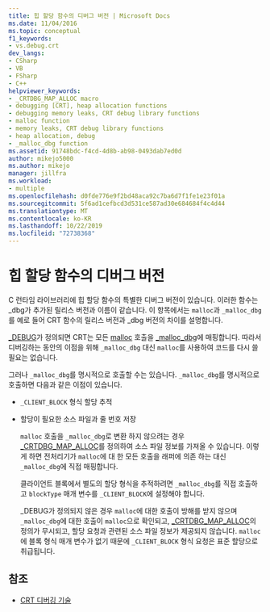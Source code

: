 ```yaml
---
title: 힙 할당 함수의 디버그 버전 | Microsoft Docs
ms.date: 11/04/2016
ms.topic: conceptual
f1_keywords:
- vs.debug.crt
dev_langs:
- CSharp
- VB
- FSharp
- C++
helpviewer_keywords:
- _CRTDBG_MAP_ALLOC macro
- debugging [CRT], heap allocation functions
- debugging memory leaks, CRT debug library functions
- malloc function
- memory leaks, CRT debug library functions
- heap allocation, debug
- _malloc_dbg function
ms.assetid: 91748bdc-f4cd-4d8b-ab98-0493dab7ed0d
author: mikejo5000
ms.author: mikejo
manager: jillfra
ms.workload:
- multiple
ms.openlocfilehash: d0fde776e9f2bd48aca92c7ba6d7f1fe1e23f01a
ms.sourcegitcommit: 5f6ad1cefbcd3d531ce587ad30e684684f4c4d44
ms.translationtype: MT
ms.contentlocale: ko-KR
ms.lasthandoff: 10/22/2019
ms.locfileid: "72738368"
---
```

# <a name="debug-versions-of-heap-allocation-functions"></a>힙 할당 함수의 디버그 버전
C 런타임 라이브러리에 힙 할당 함수의 특별한 디버그 버전이 있습니다. 이러한 함수는 _dbg가 추가된 릴리스 버전과 이름이 같습니다. 이 항목에서는 `malloc`과 `_malloc_dbg`를 예로 들어 CRT 함수의 릴리스 버전과 _dbg 버전의 차이를 설명합니다.

 [_DEBUG](/cpp/c-runtime-library/debug)가 정의되면 CRT는 모든 [malloc](/cpp/c-runtime-library/reference/malloc) 호출을 [_malloc_dbg](/cpp/c-runtime-library/reference/malloc-dbg)에 매핑합니다. 따라서 디버깅하는 동안의 이점을 위해 `_malloc_dbg` 대신 `malloc`를 사용하여 코드를 다시 쓸 필요는 없습니다.

 그러나 `_malloc_dbg`를 명시적으로 호출할 수는 있습니다. `_malloc_dbg`를 명시적으로 호출하면 다음과 같은 이점이 있습니다.

- `_CLIENT_BLOCK` 형식 할당 추적

- 할당이 필요한 소스 파일과 줄 번호 저장

  `malloc` 호출을 `_malloc_dbg`로 변환 하지 않으려는 경우 [_CRTDBG_MAP_ALLOC](/cpp/c-runtime-library/crtdbg-map-alloc)를 정의하여 소스 파일 정보를 가져올 수 있습니다. 이렇게 하면 전처리기가 `malloc`에 대 한 모든 호출을 래퍼에 의존 하는 대신 `_malloc_dbg`에 직접 매핑합니다.

  클라이언트 블록에서 별도의 할당 형식을 추적하려면 `_malloc_dbg`를 직접 호출하고 `blockType` 매개 변수를 `_CLIENT_BLOCK`에 설정해야 합니다.

  _DEBUG가 정의되지 않은 경우 `malloc`에 대한 호출이 방해를 받지 않으며 `_malloc_dbg`에 대한 호출이 `malloc`으로 확인되고, [_CRTDBG_MAP_ALLOC](/cpp/c-runtime-library/crtdbg-map-alloc)의 정의가 무시되고, 할당 요청과 관련된 소스 파일 정보가 제공되지 않습니다. `malloc`에 블록 형식 매개 변수가 없기 때문에 `_CLIENT_BLOCK` 형식 요청은 표준 할당으로 취급됩니다.

## <a name="see-also"></a>참조

- [CRT 디버깅 기술](../debugger/crt-debugging-techniques.md)
